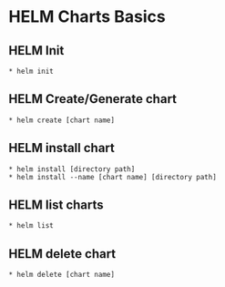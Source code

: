 # HELM Charts Basics

## HELM Init
    * helm init

## HELM Create/Generate chart
    * helm create [chart name]

## HELM install chart
    * helm install [directory path]
    * helm install --name [chart name] [directory path]

## HELM list charts
    * helm list

## HELM delete chart
    * helm delete [chart name]